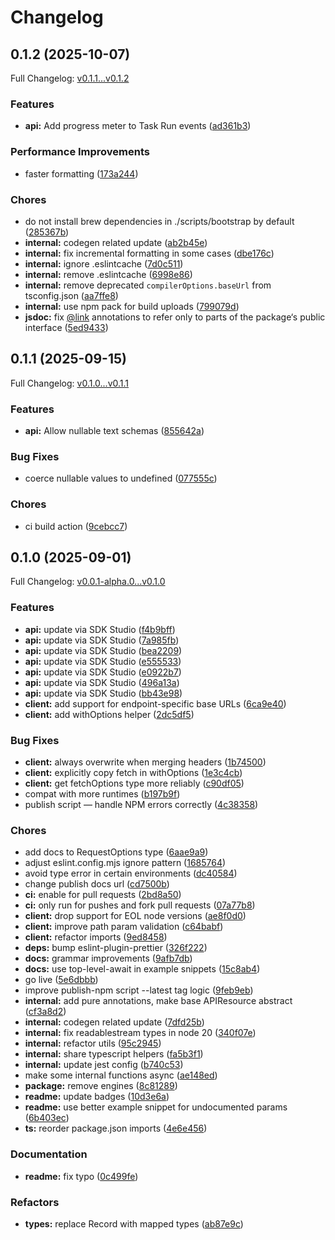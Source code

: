 # Changelog

## 0.1.2 (2025-10-07)

Full Changelog: [v0.1.1...v0.1.2](https://github.com/parallel-web/parallel-sdk-typescript/compare/v0.1.1...v0.1.2)

### Features

* **api:** Add progress meter to Task Run events ([ad361b3](https://github.com/parallel-web/parallel-sdk-typescript/commit/ad361b31f97286eed338be1388ab9806415596fa))


### Performance Improvements

* faster formatting ([173a244](https://github.com/parallel-web/parallel-sdk-typescript/commit/173a24423a23158782abe3f831bb0b8dc5eec5d9))


### Chores

* do not install brew dependencies in ./scripts/bootstrap by default ([285367b](https://github.com/parallel-web/parallel-sdk-typescript/commit/285367bd65f7b796416e7cbe151e771da85a3be6))
* **internal:** codegen related update ([ab2b45e](https://github.com/parallel-web/parallel-sdk-typescript/commit/ab2b45e909e512425400eb88f811fb34fdb48d2a))
* **internal:** fix incremental formatting in some cases ([dbe176c](https://github.com/parallel-web/parallel-sdk-typescript/commit/dbe176c606c8914cb803b302c43a93faf795147d))
* **internal:** ignore .eslintcache ([7d0c511](https://github.com/parallel-web/parallel-sdk-typescript/commit/7d0c511c79edc77690bd87be97e09789b768f541))
* **internal:** remove .eslintcache ([6998e86](https://github.com/parallel-web/parallel-sdk-typescript/commit/6998e8695537208a66139c4b61f59caf4aaf4a66))
* **internal:** remove deprecated `compilerOptions.baseUrl` from tsconfig.json ([aa7ffe8](https://github.com/parallel-web/parallel-sdk-typescript/commit/aa7ffe8af4fd9128e0da20a1702ef2f9b791a915))
* **internal:** use npm pack for build uploads ([799079d](https://github.com/parallel-web/parallel-sdk-typescript/commit/799079d180e8f2f691b8f28f27080ea4f465ceda))
* **jsdoc:** fix [@link](https://github.com/link) annotations to refer only to parts of the package‘s public interface ([5ed9433](https://github.com/parallel-web/parallel-sdk-typescript/commit/5ed9433661eacf6cb55f0a854ba68915862f737e))

## 0.1.1 (2025-09-15)

Full Changelog: [v0.1.0...v0.1.1](https://github.com/parallel-web/parallel-sdk-typescript/compare/v0.1.0...v0.1.1)

### Features

* **api:** Allow nullable text schemas ([855642a](https://github.com/parallel-web/parallel-sdk-typescript/commit/855642a846b1f746b53e29c3c34400b857457c43))


### Bug Fixes

* coerce nullable values to undefined ([077555c](https://github.com/parallel-web/parallel-sdk-typescript/commit/077555c9ae59da02a2500a2664e5128bce51eedc))


### Chores

* ci build action ([9cebcc7](https://github.com/parallel-web/parallel-sdk-typescript/commit/9cebcc7efaa12eb64002b2f9e765594c4e2bdd8b))

## 0.1.0 (2025-09-01)

Full Changelog: [v0.0.1-alpha.0...v0.1.0](https://github.com/parallel-web/parallel-sdk-typescript/compare/v0.0.1-alpha.0...v0.1.0)

### Features

* **api:** update via SDK Studio ([f4b9bff](https://github.com/parallel-web/parallel-sdk-typescript/commit/f4b9bff96e41c4e31546276be440fb8f721ef595))
* **api:** update via SDK Studio ([7a985fb](https://github.com/parallel-web/parallel-sdk-typescript/commit/7a985fbf420eed89c87940cef40efb650b554c9b))
* **api:** update via SDK Studio ([bea2209](https://github.com/parallel-web/parallel-sdk-typescript/commit/bea220934b8d11d97e35599dbc68ef3e69bb9523))
* **api:** update via SDK Studio ([e555533](https://github.com/parallel-web/parallel-sdk-typescript/commit/e5555331ceb4722741248522936df737ab26176e))
* **api:** update via SDK Studio ([e0922b7](https://github.com/parallel-web/parallel-sdk-typescript/commit/e0922b7ab408dd85495164111d53c3b9a1967da9))
* **api:** update via SDK Studio ([496a13a](https://github.com/parallel-web/parallel-sdk-typescript/commit/496a13a6922fc072d62c34fa5fb9917824bee881))
* **api:** update via SDK Studio ([bb43e98](https://github.com/parallel-web/parallel-sdk-typescript/commit/bb43e9850dcb30878dc67d8d5422917d951645b9))
* **client:** add support for endpoint-specific base URLs ([6ca9e40](https://github.com/parallel-web/parallel-sdk-typescript/commit/6ca9e405e47920c42ab274da43a40f20864fa7c7))
* **client:** add withOptions helper ([2dc5df5](https://github.com/parallel-web/parallel-sdk-typescript/commit/2dc5df50cfca28e611a360559c694889b9592939))


### Bug Fixes

* **client:** always overwrite when merging headers ([1b74500](https://github.com/parallel-web/parallel-sdk-typescript/commit/1b745008bbcff7583e8483a3989225fb6eb2719e))
* **client:** explicitly copy fetch in withOptions ([1e3c4cb](https://github.com/parallel-web/parallel-sdk-typescript/commit/1e3c4cbb08404440b34dc10dc67beb273fa658f3))
* **client:** get fetchOptions type more reliably ([c90df05](https://github.com/parallel-web/parallel-sdk-typescript/commit/c90df05c6ed462bffb1004861f33ed3f2ff4cdcc))
* compat with more runtimes ([b197b9f](https://github.com/parallel-web/parallel-sdk-typescript/commit/b197b9ffc02621b1743ba5ff52b59b524aef94b1))
* publish script — handle NPM errors correctly ([4c38358](https://github.com/parallel-web/parallel-sdk-typescript/commit/4c38358bade9566927ba83f123b06ea70d4c2140))


### Chores

* add docs to RequestOptions type ([6aae9a9](https://github.com/parallel-web/parallel-sdk-typescript/commit/6aae9a9b10709a8b53886f74e1a768f1b25e66d0))
* adjust eslint.config.mjs ignore pattern ([1685764](https://github.com/parallel-web/parallel-sdk-typescript/commit/1685764727dd8d217dad3a24257dac5777839b44))
* avoid type error in certain environments ([dc40584](https://github.com/parallel-web/parallel-sdk-typescript/commit/dc405849f7a23810049ea0409f9bdf4db785d149))
* change publish docs url ([cd7500b](https://github.com/parallel-web/parallel-sdk-typescript/commit/cd7500b70c2ec7d1dc9534a582619042be13eb53))
* **ci:** enable for pull requests ([2bd8a50](https://github.com/parallel-web/parallel-sdk-typescript/commit/2bd8a5000c5e442499ab1e7bd4186303e6e0539b))
* **ci:** only run for pushes and fork pull requests ([07a77b8](https://github.com/parallel-web/parallel-sdk-typescript/commit/07a77b81a447dc1b0f195a44db309913cd6eebcf))
* **client:** drop support for EOL node versions ([ae8f0d0](https://github.com/parallel-web/parallel-sdk-typescript/commit/ae8f0d0732f35ae967d1285cd3b6255f78822031))
* **client:** improve path param validation ([c64babf](https://github.com/parallel-web/parallel-sdk-typescript/commit/c64babf6852c1f078b4151f1a9a9e047686dc21f))
* **client:** refactor imports ([9ed8458](https://github.com/parallel-web/parallel-sdk-typescript/commit/9ed845857b38ff482b624eb171a4767965ce6562))
* **deps:** bump eslint-plugin-prettier ([326f222](https://github.com/parallel-web/parallel-sdk-typescript/commit/326f222fd6f1f305370681a2aad70ee2776f62e1))
* **docs:** grammar improvements ([9afb7db](https://github.com/parallel-web/parallel-sdk-typescript/commit/9afb7db5530567fc606fc2084172705b5cf3a627))
* **docs:** use top-level-await in example snippets ([15c8ab4](https://github.com/parallel-web/parallel-sdk-typescript/commit/15c8ab49b9e9438ccbb3b066def8d2c4ef0f8748))
* go live ([5e6dbbb](https://github.com/parallel-web/parallel-sdk-typescript/commit/5e6dbbb6f668125403e5261b6ce4bc80861eb627))
* improve publish-npm script --latest tag logic ([9feb9eb](https://github.com/parallel-web/parallel-sdk-typescript/commit/9feb9eb2fb9ee5d993872a8b8bc4ce30180f8084))
* **internal:** add pure annotations, make base APIResource abstract ([cf3a8d2](https://github.com/parallel-web/parallel-sdk-typescript/commit/cf3a8d27388f773c166c8283b0e89e9a16ae04e4))
* **internal:** codegen related update ([7dfd25b](https://github.com/parallel-web/parallel-sdk-typescript/commit/7dfd25bb7ed0a0b7d6a40d74d137b7f2d34c332c))
* **internal:** fix readablestream types in node 20 ([340f07e](https://github.com/parallel-web/parallel-sdk-typescript/commit/340f07e2c4f1db967f2f00c909b1283c5b0dbad3))
* **internal:** refactor utils ([95c2945](https://github.com/parallel-web/parallel-sdk-typescript/commit/95c2945cef58d5d7b13c968c70de500148705720))
* **internal:** share typescript helpers ([fa5b3f1](https://github.com/parallel-web/parallel-sdk-typescript/commit/fa5b3f1e6e9ad059adf73bc8475455247ec71df3))
* **internal:** update jest config ([b740c53](https://github.com/parallel-web/parallel-sdk-typescript/commit/b740c5312f264b90fd8b8690a5770209486f2e1f))
* make some internal functions async ([ae148ed](https://github.com/parallel-web/parallel-sdk-typescript/commit/ae148ede844821590bb04b6b5f07e7419660cda4))
* **package:** remove engines ([8c81289](https://github.com/parallel-web/parallel-sdk-typescript/commit/8c812899a5099a2a5fae23d9863effef9ae66581))
* **readme:** update badges ([10d3e6a](https://github.com/parallel-web/parallel-sdk-typescript/commit/10d3e6abff37d19ad633430f390f8d899d069bb3))
* **readme:** use better example snippet for undocumented params ([6b403ec](https://github.com/parallel-web/parallel-sdk-typescript/commit/6b403ecc4ed7dc04bf80d719cd357b3bfd32d47e))
* **ts:** reorder package.json imports ([4e6e456](https://github.com/parallel-web/parallel-sdk-typescript/commit/4e6e456893e96f2fb0d6cbbf4022193e4207f99e))


### Documentation

* **readme:** fix typo ([0c499fe](https://github.com/parallel-web/parallel-sdk-typescript/commit/0c499fe10500f3a667941cf8acbdf5d88cb67182))


### Refactors

* **types:** replace Record with mapped types ([ab87e9c](https://github.com/parallel-web/parallel-sdk-typescript/commit/ab87e9c8c2fdceaf24a3f310647bf0912c1c3dcb))
